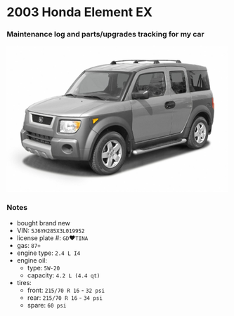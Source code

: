 # 2003 Honda Element EX


### Maintenance log and parts/upgrades tracking for my car


![](/pic.jpeg)


### Notes
- bought brand new
- VIN: `5J6YH285X3L019952`
- license plate #: `GD`&#9829;`TINA`
- gas: `87+`
- engine type: `2.4 L I4`
- engine oil:
  - type: `5W-20`
  - capacity: `4.2 L (4.4 qt)`
- tires:
  - front: `215/70 R 16` - `32 psi`
  - rear:  `215/70 R 16` - `34 psi`
  - spare: `60 psi`
